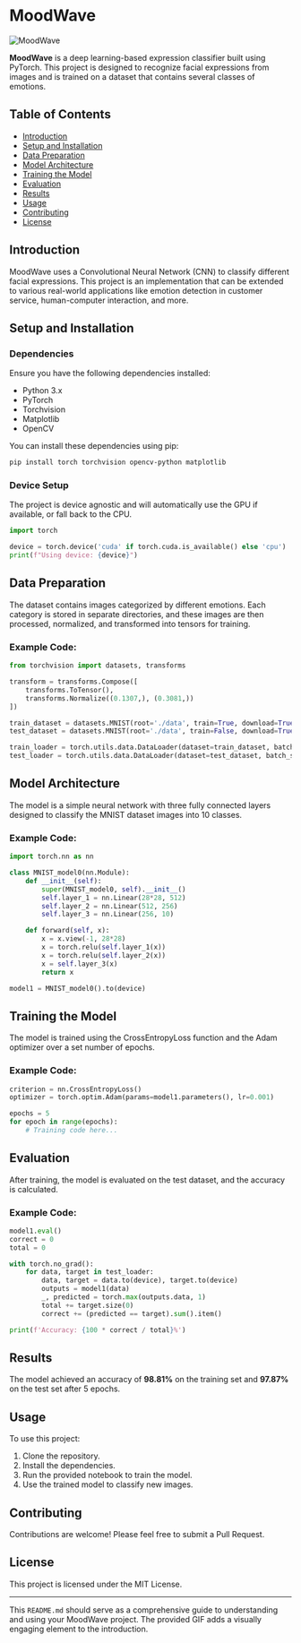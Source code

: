 # MoodWave

![MoodWave](https://cdn.dribbble.com/users/319371/screenshots/7050507/media/425a3dacb0db3753ce4e6cfbf7039e82.gif)

**MoodWave** is a deep learning-based expression classifier built using PyTorch. This project is designed to recognize facial expressions from images and is trained on a dataset that contains several classes of emotions.

## Table of Contents

- [Introduction](#introduction)
- [Setup and Installation](#setup-and-installation)
- [Data Preparation](#data-preparation)
- [Model Architecture](#model-architecture)
- [Training the Model](#training-the-model)
- [Evaluation](#evaluation)
- [Results](#results)
- [Usage](#usage)
- [Contributing](#contributing)
- [License](#license)

## Introduction

MoodWave uses a Convolutional Neural Network (CNN) to classify different facial expressions. This project is an implementation that can be extended to various real-world applications like emotion detection in customer service, human-computer interaction, and more.

## Setup and Installation

### Dependencies

Ensure you have the following dependencies installed:

- Python 3.x
- PyTorch
- Torchvision
- Matplotlib
- OpenCV

You can install these dependencies using pip:

```bash
pip install torch torchvision opencv-python matplotlib
```

### Device Setup

The project is device agnostic and will automatically use the GPU if available, or fall back to the CPU.

```python
import torch

device = torch.device('cuda' if torch.cuda.is_available() else 'cpu')
print(f"Using device: {device}")
```

## Data Preparation

The dataset contains images categorized by different emotions. Each category is stored in separate directories, and these images are then processed, normalized, and transformed into tensors for training.

### Example Code:

```python
from torchvision import datasets, transforms

transform = transforms.Compose([
    transforms.ToTensor(),
    transforms.Normalize((0.1307,), (0.3081,))
])

train_dataset = datasets.MNIST(root='./data', train=True, download=True, transform=transform)
test_dataset = datasets.MNIST(root='./data', train=False, download=True, transform=transform)

train_loader = torch.utils.data.DataLoader(dataset=train_dataset, batch_size=64, shuffle=True)
test_loader = torch.utils.data.DataLoader(dataset=test_dataset, batch_size=64, shuffle=False)
```

## Model Architecture

The model is a simple neural network with three fully connected layers designed to classify the MNIST dataset images into 10 classes.

### Example Code:

```python
import torch.nn as nn

class MNIST_model0(nn.Module):
    def __init__(self):
        super(MNIST_model0, self).__init__()
        self.layer_1 = nn.Linear(28*28, 512)
        self.layer_2 = nn.Linear(512, 256)
        self.layer_3 = nn.Linear(256, 10)

    def forward(self, x):
        x = x.view(-1, 28*28)
        x = torch.relu(self.layer_1(x))
        x = torch.relu(self.layer_2(x))
        x = self.layer_3(x)
        return x

model1 = MNIST_model0().to(device)
```

## Training the Model

The model is trained using the CrossEntropyLoss function and the Adam optimizer over a set number of epochs.

### Example Code:

```python
criterion = nn.CrossEntropyLoss()
optimizer = torch.optim.Adam(params=model1.parameters(), lr=0.001)

epochs = 5
for epoch in range(epochs):
    # Training code here...
```

## Evaluation

After training, the model is evaluated on the test dataset, and the accuracy is calculated.

### Example Code:

```python
model1.eval()
correct = 0
total = 0

with torch.no_grad():
    for data, target in test_loader:
        data, target = data.to(device), target.to(device)
        outputs = model1(data)
        _, predicted = torch.max(outputs.data, 1)
        total += target.size(0)
        correct += (predicted == target).sum().item()

print(f'Accuracy: {100 * correct / total}%')
```

## Results

The model achieved an accuracy of **98.81%** on the training set and **97.87%** on the test set after 5 epochs.

## Usage

To use this project:

1. Clone the repository.
2. Install the dependencies.
3. Run the provided notebook to train the model.
4. Use the trained model to classify new images.

## Contributing

Contributions are welcome! Please feel free to submit a Pull Request.

## License

This project is licensed under the MIT License.

---

This `README.md` should serve as a comprehensive guide to understanding and using your MoodWave project. The provided GIF adds a visually engaging element to the introduction.
